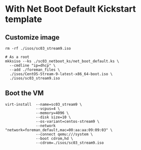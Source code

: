 # With Net Boot Default Kickstart template

## Customize image

```shell
rm -rf ./isos/sc03_stream9.iso

# As a root
mkksiso --ks ./sc03_netboot_ks/net_boot_default.ks \
  --cmdline "ip=dhcp" \
  --add ./foreman_files \
  ./isos/CentOS-Stream-9-latest-x86_64-boot.iso \
  ./isos/sc03_stream9.iso
```

## Boot the VM

```shell
virt-install  --name=sc03_stream9 \
              --vcpus=4 \
              --memory=4096 \
              --disk size=10 \
              --os-variant=centos-stream9 \
              --network "network=foreman_default,mac=00:aa:aa:09:09:03" \
              --connect qemu:///system \
              --boot cdrom,hd \
              --cdrom=./isos/sc03_stream9.iso
```
